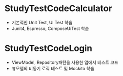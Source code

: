 # StudyTestCodeCalculator
- 기본적인 Unit Test, UI Test 학습
- Junit4, Espresso, ComposeUiTest 학습
# StudyTestCodeLogin
- ViewModel, Repository패턴을 사용한 앱에서 테스트 코드
- 뷰모델의 비동기 로직 테스트 및 Mockito 학습
